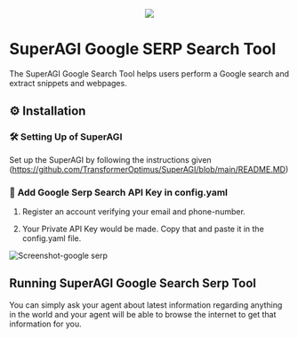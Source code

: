 <p align=center>
<a href="https://superagi.co"><img src=https://superagi.co/wp-content/uploads/2023/05/SuperAGI_icon.png></a>
</p>

# SuperAGI Google SERP Search Tool

The SuperAGI Google Search Tool helps users perform a Google search and extract snippets and webpages.

## ⚙️ Installation

### 🛠 **Setting Up of SuperAGI**
Set up the SuperAGI by following the instructions given (https://github.com/TransformerOptimus/SuperAGI/blob/main/README.MD)

### 🔧 **Add Google Serp Search API Key in config.yaml**

1. Register an account verifying your email and phone-number.

2. Your Private API Key would be made. Copy that and paste it in the config.yaml file.

![Screenshot-google serp](https://github.com/TransformerOptimus/SuperAGI/assets/43145646/7f20e9ae-3a25-49cd-aa72-b96f7e6ae305)

## Running SuperAGI Google Search Serp Tool

You can simply ask your agent about latest information regarding anything in the world and your agent will be able to browse the internet to get that information for you. 
